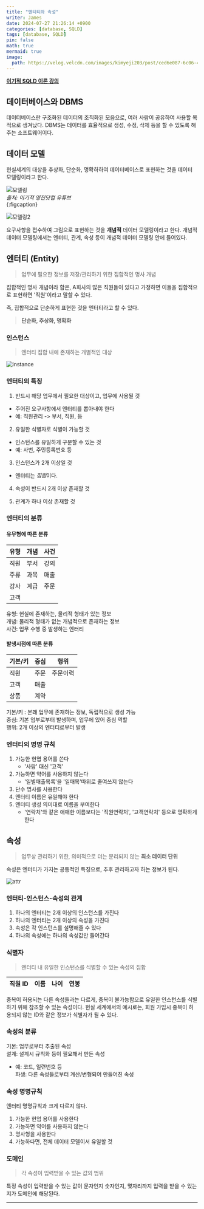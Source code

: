 ```yaml
---
title: "엔티티와 속성"
writer: James
date: 2024-07-27 21:26:14 +0900
categories: [database, SQLD]
tags: [database, SQLD]
pin: false
math: true
mermaid: true
image:
  path: https://velog.velcdn.com/images/kimyeji203/post/ced6e087-6c06-4d68-8d88-526b180ece64/image.png
---
```


[**이기적 SQLD 이론 강의**](https://www.youtube.com/watch?v=lxiEiAjp7d0&list=PL6i7rGeEmTvpLoDkB-kECcuD1zDt_gaPn)  

## 데이터베이스와 DBMS

데이터베이스란 구조화된 데이터의 조직화된 모음으로, 여러 사람이 공유하여 사용할 목적으로 생겨났다. DBMS는 데이터를 효율적으로 생성, 수정, 삭제 등을 할 수 있도록 해주는 소프트웨어이다.  

## 데이터 모델  

현실세계의 대상을 추상화, 단순화, 명확하하여 데이터베이스로 표현하는 것을 데이터 모델링이라고 한다.  

![모델링](https://janam.notion.site/image/https%3A%2F%2Fprod-files-secure.s3.us-west-2.amazonaws.com%2Fd6bf389f-51e5-4356-b4a7-6b4bd35c1d89%2F425e7293-df1c-4dc6-803c-2a1e2c45bfe5%2FUntitled.png?table=block&id=03f71ed1-60b0-4f07-aca7-67dad7f1f9d3&spaceId=d6bf389f-51e5-4356-b4a7-6b4bd35c1d89&width=1420&userId=&cache=v2)  
*출처: 이기적 영진닷컴 유튜브*  
{:figcaption}  

![모델링2](https://janam.notion.site/image/https%3A%2F%2Fprod-files-secure.s3.us-west-2.amazonaws.com%2Fd6bf389f-51e5-4356-b4a7-6b4bd35c1d89%2F384be51b-a757-4468-a680-f04c013e440b%2FUntitled.png?table=block&id=efd0881d-0716-4e8b-bb23-a01114004067&spaceId=d6bf389f-51e5-4356-b4a7-6b4bd35c1d89&width=2000&userId=&cache=v2)   

요구사항을 접수하여 그림으로 표현하는 것을 **개념적** 데이터 모델링이라고 한다. 개념적 데이터 모델링에서는 엔터티, 관계, 속성 등이 개념적 데이터 모델링 안에 들어있다.  

## 엔터티 (Entity)

> 업무에 필요한 정보를 저장/관리하기 위한 집합적인 명사 개념  

집합적인 명사 개념이라 함은, A회사의 많은 직원들이 있다고 가정하면 이들을 집합적으로 표현하면 '직원'이라고 말할 수 있다.  

즉, 집합적으로 단순하게 표현한 것을 엔터티라고 할 수 있다. 

> **단순화, 추상화, 명확화**  

### 인스턴스  

> 엔터티 집합 내에 존재하는 개별적인 대상  

![instance](https://janam.notion.site/image/https%3A%2F%2Fprod-files-secure.s3.us-west-2.amazonaws.com%2Fd6bf389f-51e5-4356-b4a7-6b4bd35c1d89%2F013ecfa3-2679-44fc-9e09-320d5ceea92c%2FUntitled.png?table=block&id=f701abd7-1f85-4164-b5eb-5679fa4feb79&spaceId=d6bf389f-51e5-4356-b4a7-6b4bd35c1d89&width=1740&userId=&cache=v2)  

### 엔터티의 특징 

1. 반드시 해당 업무에서 필요한 대상이고, 업무에 사용될 것   
- 주어진 요구사항에서 엔터티를 뽑아내야 한다  
- 예: 직원관리 -> 부서, 직원, 등   

2. 유일한 식별자로 식별이 가능할 것  
- 인스턴스를 유일하게 구분할 수 있는 것  
- 예: 사번, 주민등록번호 등  

3. 인스턴스가 2개 이상일 것  
- 엔터티는 *집합*이다.  

4. 속성이 반드시 2개 이상 존재할 것  

5. 관계가 하나 이상 존재할 것  

### 엔터티의 분류  

#### 유무형에 따른 분류  

| 유형 | 개념 | 사건 |  
| --- |--- |--- |
| 직원 | 부서 | 강의 |
| 주류 | 과목 | 매출 |
| 강사 | 계급 | 주문 |
| 고객 | | |

유형: 현실에 존재하는, 물리적 형태가 있는 정보  
개념: 물리적 형태가 없는 개념적으로 존재하는 정보  
사건: 업무 수행 중 발생하는 엔터티  

#### 발생시점에 따른 분류  

| 기본/키 | 중심 | 행위 | 
| --- | --- | --- |
|직원 | 주문 | 주문이력 | 
|고객 | 매출 | |
|상품 | 계약 | |

기본/키 : 본래 업무에 존재하는 정보, 독립적으로 생성 가능  
중심: 기본 업부로부터 발생하며, 업무에 있어 중심 역할  
행위: 2개 이상의 엔터티로부터 발생  

### 엔터티의 명명 규칙  

1. 가능한 현엽 용어를 쓴다  
   - '사람' 대신 '고객' 
2. 가능하면 약어를 사용하지 않는다  
   - '일별매출목록'을 '일매목'따위로 줄여쓰지 않는다  
3. 단수 명사를 사용한다  
4. 엔터티 이름은 유일해야 한다  
5. 엔터티 생성 의미대로 이름을 부여한다  
   - '연락처'와 같은 애매한 이름보다는 '직원연락처', '고객연락처' 등으로 명확하게 한다  

## 속성  

> 업무상 관리하기 위한, 의미적으로 더는 분리되지 않는 **최소 데이터 단위**  

속성은 엔터티가 가지는 공통적인 특징으로, 추후 관리하고자 하는 정보가 된다.  

![attr](https://janam.notion.site/image/https%3A%2F%2Fprod-files-secure.s3.us-west-2.amazonaws.com%2Fd6bf389f-51e5-4356-b4a7-6b4bd35c1d89%2F5552f551-0225-4d75-a6e4-c526afc7a1ba%2FUntitled.png?table=block&id=fd234486-3130-48bf-8169-4ddb04d7fc4a&spaceId=d6bf389f-51e5-4356-b4a7-6b4bd35c1d89&width=1180&userId=&cache=v2)  

### 엔터티-인스턴스-속성의 관계  

1. 하나의 엔터티는 2개 이상의 인스턴스를 가진다  
2. 하나의 엔터티는 2개 이상의 속성을 가진다  
3. 속성은 각 인스턴스를 설명해줄 수 있다  
4. 하나의 속성에는 하나의 속성값만 들어간다  

### 식별자  

> 엔터티 내 유일한 인스턴스를 식별할 수 있는 속성의 집합  

| 직원 ID | 이름 | 나이 | 연봉 | 
| --- | --- | --- | --- |

중복이 허용되는 다른 속성들과는 다르게, 중복이 불가능함으로 유일한 인스턴스를 식별하기 위해 참조할 수 있는 속성이다. 현실 세계에서의 예시로는, 회원 가입시 중복이 허용되지 않는 ID와 같은 정보가 식별자가 될 수 있다.  

### 속성의 분류  

기본: 업무로부터 추출된 속성  
설계: 설계시 규칙화 등이 필요해서 만든 속성  
- 예: 코드, 일련번호 등  
파생: 다른 속성들로부터 계산/변형되어 만들어진 속성  

### 속성 명명규칙  

엔터티 명명규칙과 크게 다르지 않다.  

1. 가능한 현업 용어를 사용한다  
2. 가능하면 약어를 사용하지 않는다  
3. 명사형을 사용한다  
4. 가능하다면, 전체 데이터 모델이서 유일할 것 

### 도메인  

> 각 속성이 입력받을 수 있는 값의 범위  

특정 속성이 입력받을 수 있는 값이 문자인지 숫자인지, 몇자리까지 입력을 받을 수 있는지가 도메인에 해당된다.  

<hr>  

